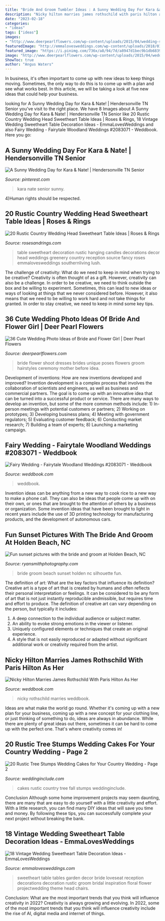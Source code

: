 ```yaml
---
title: "Bride And Groom Tumbler Ideas : A Sunny Wedding Day For Kara &amp; Nate!"
description: "Nicky hilton marries james rothschild with paris hilton as her"
date: "2023-02-18"
categories:
- "ideas"
tags: ["ideas"]
images:
- "http://www.deerpearlflowers.com/wp-content/uploads/2015/04/wedding-shoot-ideas-bride-and-flower-girl.jpg"
featuredImage: "http://emmalovesweddings.com/wp-content/uploads/2018/01/Vintage-Garden-Sweetheart-Table-Ideas.jpg"
featured_image: "https://i.pinimg.com/736x/a8/94/7d/a8947d1bec9b1db68395fb31a3964596--senior-portraits-wedding-day.jpg"
image: "http://www.deerpearlflowers.com/wp-content/uploads/2015/04/wedding-shoot-ideas-bride-and-flower-girl.jpg"
ShowToc: true
author: "Angus Waters"
---
```



In business, it's often important to come up with new ideas to keep things moving. Sometimes, the only way to do this is to come up with a plan and see what works best. In this article, we will be taking a look at five new ideas that could help your business.

	

		
looking for A Sunny Wedding Day for Kara &amp; Nate! | Hendersonville TN Senior you've visit to the right place. We have 8 Images about A Sunny Wedding Day for Kara &amp; Nate! | Hendersonville TN Senior like 20 Rustic Country Wedding Head Sweetheart Table Ideas | Roses &amp; Rings, 18 Vintage Wedding Sweetheart Table Decoration Ideas - EmmaLovesWeddings and also Fairy Wedding - Fairytale Woodland Weddings #2083071 - Weddbook. Here you go:
		
    
## A Sunny Wedding Day For Kara &amp; Nate! | Hendersonville TN Senior

<img loading=lazy src="https://i.pinimg.com/736x/a8/94/7d/a8947d1bec9b1db68395fb31a3964596--senior-portraits-wedding-day.jpg" onerror="this.onerror=null;this.src='https://tse3.mm.bing.net/th?id=OIP.1c6UAQxx41HVEw5imqxIOwHaLI&amp;pid=15.1';" alt="A Sunny Wedding Day for Kara &amp; Nate! | Hendersonville TN Senior">

_Source: pinterest.com_

>kara nate senior sunny. 

	

4)Human rights should be respected.

    
## 20 Rustic Country Wedding Head Sweetheart Table Ideas | Roses &amp; Rings

<img loading=lazy src="http://www.rosesandrings.com/wp-content/uploads/2018/01/Lush-sweetheart-table-with-greenery-galore.jpg" onerror="this.onerror=null;this.src='https://tse3.mm.bing.net/th?id=OIP.2T15Br3unG-Vud3sZ0ZdVQHaLH&amp;pid=15.1';" alt="20 Rustic Country Wedding Head Sweetheart Table Ideas | Roses &amp; Rings">

_Source: rosesandrings.com_

>table sweetheart decoration rustic hanging candles decorations decor head weddings greenery country reception source fancy roses emmalovesweddings southernliving lush. 

	

The challenge of creativity: What do we need to keep in mind when trying to be creative?
Creativity is often thought of as a gift. However, creativity can also be a challenge. In order to be creative, we need to think outside the box and be willing to experiment. Sometimes, this can lead to new ideas or ways of looking at things that we never considered before. However, it also means that we need to be willing to work hard and not take things for granted. In order to stay creative, we need to keep in mind some key tips.

    
## 36 Cute Wedding Photo Ideas Of Bride And Flower Girl | Deer Pearl Flowers

<img loading=lazy src="http://www.deerpearlflowers.com/wp-content/uploads/2015/04/wedding-shoot-ideas-bride-and-flower-girl.jpg" onerror="this.onerror=null;this.src='https://tse3.mm.bing.net/th?id=OIP.7XwmpaQPEnGZdcMS_hU6SgHaLH&amp;pid=15.1';" alt="36 Cute Wedding Photo Ideas of Bride and Flower Girl | Deer Pearl Flowers">

_Source: deerpearlflowers.com_

>bride flower shoot dresses brides unique poses flowers groom hairstyles ceremony mother before idea. 

	

Development of inventions: How are new inventions developed and improved?
Invention development is a complex process that involves the collaboration of scientists and engineers, as well as business and commercial partners. The goal is to come up with an innovative idea that can be turned into a successful product or service. There are many ways to develop an invention, but some of the more common methods include: 1) In-person meetings with potential customers or partners; 2) Working on prototypes; 3) Developing business plans; 4) Meeting with government regulators; 5) Evaluating customer feedback; 6) Conducting market research; 7) Building a team of experts; 8) Launching a marketing campaign.

    
## Fairy Wedding - Fairytale Woodland Weddings #2083071 - Weddbook

<img loading=lazy src="http://s3.weddbook.me/t1/2/0/8/2083071/fairytale-woodland-weddings.jpg" onerror="this.onerror=null;this.src='https://tse2.mm.bing.net/th?id=OIP.xIkbPcraC_WAQgYkq4OZCwHaLH&amp;pid=15.1';" alt="Fairy Wedding - Fairytale Woodland Weddings #2083071 - Weddbook">

_Source: weddbook.com_

>weddbook. 

	

Invention ideas can be anything from a new way to cook rice to a new way to make a phone call. They can also be ideas that people come up with on their own, or ones that are brought to the attention of others by a business or organization. Some invention ideas that have been brought to light in recent years include the use of 3D printing technology for manufacturing products, and the development of autonomous cars.

    
## Fun Sunset Pictures With The Bride And Groom At Holden Beach, NC

<img loading=lazy src="https://www.ryansmithphotography.com/wp-content/uploads/2012/10/sunset-silhouette-of-bride-and-groom-holden-beach-ncseptember-22-2012_thumb-jpg.jpg" onerror="this.onerror=null;this.src='https://tse4.mm.bing.net/th?id=OIP.EzuNYnWal1ifDBLVoWt1JAHaLI&amp;pid=15.1';" alt="Fun sunset pictures with the bride and groom at Holden Beach, NC">

_Source: ryansmithphotography.com_

>bride groom beach sunset holden nc silhouette fun. 

	

The definition of art: What are the key factors that influence its definition?
Creative art is a type of art that is created by humans and often reflects their personal interpretation or feelings. It can be considered to be any form of art that is not just instantly reproducible andmissible, but requires time and effort to produce. The definition of creative art can vary depending on the person, but typically it includes:
1. A deep connection to the individual audience or subject matter.
2. An ability to evoke strong emotions in the viewer or listener.
3. Uniquely configured elements or techniques that create an original experience.
4. A style that is not easily reproduced or adapted without significant additional work or creativity required from the artist.

    
## Nicky Hilton Marries James Rothschild With Paris Hilton As Her

<img loading=lazy src="http://s3.weddbook.com/t1/2/3/2/2325140/nicky-hilton-marries-james-rothschild-with-paris-hilton-as-her-bridesmaid.jpg" onerror="this.onerror=null;this.src='https://tse4.mm.bing.net/th?id=OIP.5VmSl2DJ6Q5brUzwPXSLcAHaLw&amp;pid=15.1';" alt="Nicky Hilton Marries James Rothschild With Paris Hilton As Her">

_Source: weddbook.com_

>nicky rothschild marries weddbook. 

	

Ideas are what make the world go round. Whether it's coming up with a new plan for your business, coming up with a new concept for your clothing line, or just thinking of something to do, ideas are always in abundance. While there are plenty of great ideas out there, sometimes it can be hard to come up with the perfect one. That's where creativity comes in!

    
## 20 Rustic Tree Stumps Wedding Cakes For Your Country Wedding - Page 2

<img loading=lazy src="https://www.weddinginclude.com/wp-content/uploads/2017/06/Awesome-Fall-Wedding-Cakes.jpg" onerror="this.onerror=null;this.src='https://tse2.mm.bing.net/th?id=OIP.HaxSC7SL4GwZjWUtJOzehgAAAA&amp;pid=15.1';" alt="20 Rustic Tree Stumps Wedding Cakes for Your Country Wedding - Page 2">

_Source: weddinginclude.com_

>cakes rustic country tree fall stumps weddinginclude. 

	

Conclusion
Although some home improvement projects may seem daunting, there are many that are easy to do yourself with a little creativity and effort. With a little research, you can find many DIY ideas that will save you time and money. By following these tips, you can successfully complete your next project without breaking the bank.

    
## 18 Vintage Wedding Sweetheart Table Decoration Ideas - EmmaLovesWeddings

<img loading=lazy src="http://emmalovesweddings.com/wp-content/uploads/2018/01/Vintage-Garden-Sweetheart-Table-Ideas.jpg" onerror="this.onerror=null;this.src='https://tse3.mm.bing.net/th?id=OIP.j8azjorL8v78zDDo4JRNLwHaLI&amp;pid=15.1';" alt="18 Vintage Wedding Sweetheart Table Decoration Ideas - EmmaLovesWeddings">

_Source: emmalovesweddings.com_

>sweetheart table tables garden decor bride loveseat reception decorations decoration rustic groom bridal inspiration floral flower projectwedding theme head chairs. 

	

Conclusion: What are the most important trends that you think will influence creativity in 2022?
Creativity is always growing and evolving. In 2022, some of the most important trends that you think will influence creativity include the rise of AI, digital media and internet of things.

